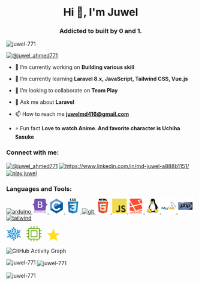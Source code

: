 <h1 align="center">Hi 👋, I'm Juwel</h1>
<h3 align="center">Addicted to built by 0 and 1.</h3>

<p align="left"> <img src="https://komarev.com/ghpvc/?username=juwel-771&label=Profile%20views&color=0e75b6&style=flat" alt="juwel-771" /> </p>

<p align="left"> <a href="https://twitter.com/@juwel_ahmed771" target="blank"><img src="https://img.shields.io/twitter/follow/@juwel_ahmed771?logo=twitter&style=for-the-badge" alt="@juwel_ahmed771" /></a> </p>

- 🔭 I’m currently working on **Building various skill**

- 🌱 I’m currently learning **Laravel 8.x, JavaScript, Tailwind CSS, Vue.js**

- 👯 I’m looking to collaborate on **Team Play**

- 💬 Ask me about **Laravel**

- 📫 How to reach me **juwelmd416@gmail.com**

- ⚡ Fun fact **Love to watch Anime. And favorite character is Uchiha Sasuke**

<h3 align="left">Connect with me:</h3>
<p align="left">
<a href="https://twitter.com/@juwel_ahmed771" target="blank"><img align="center" src="https://raw.githubusercontent.com/rahuldkjain/github-profile-readme-generator/master/src/images/icons/Social/twitter.svg" alt="@juwel_ahmed771" height="30" width="40" /></a>
<a href="https://linkedin.com/in/https://www.linkedin.com/in/md-juwel-a888b1151/" target="blank"><img align="center" src="https://raw.githubusercontent.com/rahuldkjain/github-profile-readme-generator/master/src/images/icons/Social/linked-in-alt.svg" alt="https://www.linkedin.com/in/md-juwel-a888b1151/" height="30" width="40" /></a>
<a href="https://fb.com/play.juwel" target="blank"><img align="center" src="https://raw.githubusercontent.com/rahuldkjain/github-profile-readme-generator/master/src/images/icons/Social/facebook.svg" alt="play.juwel" height="30" width="40" /></a>
</p>

<h3 align="left">Languages and Tools:</h3>
<p align="left"> <a href="https://www.arduino.cc/" target="_blank" rel="noreferrer"> <img src="https://cdn.worldvectorlogo.com/logos/arduino-1.svg" alt="arduino" width="40" height="40"/> </a> <a href="https://getbootstrap.com" target="_blank" rel="noreferrer"> <img src="https://raw.githubusercontent.com/devicons/devicon/master/icons/bootstrap/bootstrap-plain-wordmark.svg" alt="bootstrap" width="40" height="40"/> </a> <a href="https://www.cprogramming.com/" target="_blank" rel="noreferrer"> <img src="https://raw.githubusercontent.com/devicons/devicon/master/icons/c/c-original.svg" alt="c" width="40" height="40"/> </a> <a href="https://www.w3schools.com/css/" target="_blank" rel="noreferrer"> <img src="https://raw.githubusercontent.com/devicons/devicon/master/icons/css3/css3-original-wordmark.svg" alt="css3" width="40" height="40"/> </a> <a href="https://git-scm.com/" target="_blank" rel="noreferrer"> <img src="https://www.vectorlogo.zone/logos/git-scm/git-scm-icon.svg" alt="git" width="40" height="40"/> </a> <a href="https://www.w3.org/html/" target="_blank" rel="noreferrer"> <img src="https://raw.githubusercontent.com/devicons/devicon/master/icons/html5/html5-original-wordmark.svg" alt="html5" width="40" height="40"/> </a> <a href="https://developer.mozilla.org/en-US/docs/Web/JavaScript" target="_blank" rel="noreferrer"> <img src="https://raw.githubusercontent.com/devicons/devicon/master/icons/javascript/javascript-original.svg" alt="javascript" width="40" height="40"/> </a> <a href="https://laravel.com/" target="_blank" rel="noreferrer"> <img src="https://raw.githubusercontent.com/devicons/devicon/master/icons/laravel/laravel-plain-wordmark.svg" alt="laravel" width="40" height="40"/> </a> <a href="https://www.linux.org/" target="_blank" rel="noreferrer"> <img src="https://raw.githubusercontent.com/devicons/devicon/master/icons/linux/linux-original.svg" alt="linux" width="40" height="40"/> </a> <a href="https://www.mysql.com/" target="_blank" rel="noreferrer"> <img src="https://raw.githubusercontent.com/devicons/devicon/master/icons/mysql/mysql-original-wordmark.svg" alt="mysql" width="40" height="40"/> </a> <a href="https://www.php.net" target="_blank" rel="noreferrer"> <img src="https://raw.githubusercontent.com/devicons/devicon/master/icons/php/php-original.svg" alt="php" width="40" height="40"/> </a> <a href="https://tailwindcss.com/" target="_blank" rel="noreferrer"> <img src="https://www.vectorlogo.zone/logos/tailwindcss/tailwindcss-icon.svg" alt="tailwind" width="40" height="40"/> </a> </p>

<a href='https://archiveprogram.github.com/'><img src='https://raw.githubusercontent.com/acervenky/animated-github-badges/master/assets/acbadge.gif' width='40' height='40'></a> <a href='https://docs.github.com/en/developers'><img src='https://raw.githubusercontent.com/acervenky/animated-github-badges/master/assets/devbadge.gif' width='40' height='40'></a> <a href='https://stars.github.com/'><img src='https://raw.githubusercontent.com/acervenky/animated-github-badges/master/assets/starbadge.gif' width='35' height='35'></a> 

![GitHub Activity Graph](https://activity-graph.herokuapp.com/graph?username=juwel-771)  


<p><img align="left" src="https://github-readme-stats.vercel.app/api/top-langs?username=juwel-771&show_icons=true&locale=en&layout=compact" alt="juwel-771" /></p>

<p>&nbsp;<img align="center" src="https://github-readme-stats.vercel.app/api?username=juwel-771&show_icons=true&locale=en" alt="juwel-771" /></p>

<p><img align="center" src="https://github-readme-streak-stats.herokuapp.com/?user=juwel-771&" alt="juwel-771" /></p>
